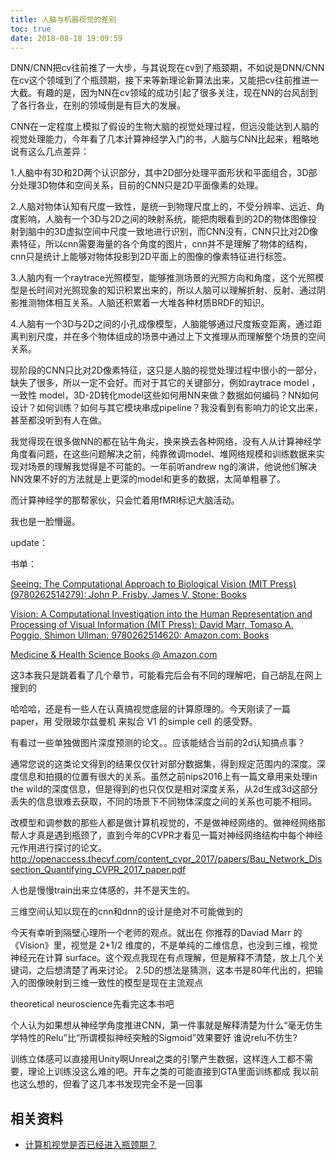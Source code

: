 ```yaml
---
title: 人脑与机器视觉的差别
toc: true
date: 2018-08-18 19:09:59
---
```





DNN/CNN把cv往前推了一大步，与其说现在cv到了瓶颈期，不如说是DNN/CNN在cv这个领域到了个瓶颈期，接下来等新理论新算法出来，又能把cv往前推进一大截。有趣的是，因为NN在cv领域的成功引起了很多关注，现在NN的台风刮到了各行各业，在别的领域倒是有巨大的发展。

CNN在一定程度上模拟了假设的生物大脑的视觉处理过程，但远没能达到人脑的视觉处理能力，今年看了几本计算神经学入门的书，人脑与CNN比起来，粗略地说有这么几点差异：

1.人脑中有3D和2D两个认识部分，其中2D部分处理平面形状和平面组合，3D部分处理3D物体和空间关系，目前的CNN只是2D平面像素的处理。

2.人脑对物体认知有尺度一致性，是统一到物理尺度上的，不受分辨率、远近、角度影响，人脑有一个3D与2D之间的映射系统，能把肉眼看到的2D的物体图像投射到脑中的3D虚拟空间中尺度一致地进行识别，而CNN没有，CNN只比对2D像素特征，所以cnn需要海量的各个角度的图片，cnn并不是理解了物体的结构，cnn只是统计上能够对物体投影到2D平面上的图像的像素特征进行标签。

3.人脑内有一个raytrace光照模型，能够推测场景的光照方向和角度，这个光照模型是长时间对光照现象的知识积累出来的，所以人脑可以理解折射、反射、通过阴影推测物体相互关系。人脑还积累着一大堆各种材质BRDF的知识。

4.人脑有一个3D与2D之间的小孔成像模型，人脑能够通过尺度叛变距离，通过距离判别尺度，并在多个物体组成的场景中通过上下文推理从而理解整个场景的空间关系。

现阶段的CNN只比对2D像素特征，这只是人脑的视觉处理过程中很小的一部分，缺失了很多，所以一定不会好。而对于其它的关键部分，例如raytrace model ，一致性 model，3D-2D转化model这些如何用NN来做？数据如何编码？NN如何设计？如何训练？如何与其它模块串成pipeline？我没看到有影响力的论文出来，甚至都没听到有人在做。

我觉得现在很多做NN的都在钻牛角尖，换来换去各种网络，没有人从计算神经学角度看问题，在这些问题解决之前，纯靠微调model、堆网络规模和训练数据来实现对场景的理解我觉得是不可能的。一年前听andrew ng的演讲，他说他们解决NN效果不好的方法就是上更深的model和更多的数据，太简单粗暴了。

而计算神经学的那帮家伙，只会忙着用fMRI标记大脑活动。

我也是一脸懵逼。

update：

书单：

[Seeing: The Computational Approach to Biological Vision (MIT Press) (9780262514279): John P. Frisby, James V. Stone: Books](https://link.zhihu.com/?target=https%3A//www.amazon.com/Seeing-Computational-Approach-Biological-Vision/dp/0262514273)

[Vision: A Computational Investigation into the Human Representation and Processing of Visual Information (MIT Press): David Marr, Tomaso A. Poggio, Shimon Ullman: 9780262514620: Amazon.com: Books](https://link.zhihu.com/?target=https%3A//www.amazon.com/Vision-Computational-Investigation-Representation-Information/dp/0262514621/ref%3Dsr_1_1%3Fie%3DUTF8%26qid%3D1500919252%26sr%3D8-1%26keywords%3Ddavid%2Bmarr%2Bvision)

[Medicine &amp; Health Science Books @ Amazon.com](https://link.zhihu.com/?target=https%3A//www.amazon.com/Vision-Science-Phenomenology-Stephen-Palmer/dp/0262161834/ref%3Dpd_bxgy_14_img_3%3F_encoding%3DUTF8%26pd_rd_i%3D0262161834%26pd_rd_r%3D1V5VC032K7V9ECJVETFT%26pd_rd_w%3DrdAd3%26pd_rd_wg%3DtulJK%26psc%3D1%26refRID%3D1V5VC032K7V9ECJVETFT)

这3本我只是跳着看了几个章节，可能看完后会有不同的理解吧，自己胡乱在网上搜到的







哈哈哈，还是有一些人在认真搞视觉底层的计算原理的。今天刚读了一篇 paper，用 受限玻尔兹曼机 来拟合 V1 的simple cell 的感受野。




有看过一些单独做图片深度预测的论文。。应该能结合当前的2d认知搞点事？

通常您说的这类论文得到的结果仅仅针对部分数据集，得到规定范围内的深度。深度信息和拍摄的位置有很大的关系。虽然之前nips2016上有一篇文章用来处理in the wild的深度信息，但是得到的也只仅仅是相对深度关系，从2d生成3d这部分丢失的信息很难去获取，不同的场景下不同物体深度之间的关系也可能不相同。




改模型和调参数的那些人都是做计算机视觉的，不是做神经网络的。做神经网络那帮人才真是遇到瓶颈了，直到今年的CVPR才看见一篇对神经网络结构中每个神经元作用进行探讨的论文。
http://openaccess.thecvf.com/content_cvpr_2017/papers/Bau_Network_Dissection_Quantifying_CVPR_2017_paper.pdf


人也是慢慢train出来立体感的，并不是天生的。

三维空间认知以现在的cnn和dnn的设计是绝对不可能做到的



今天有幸听到隔壁心理所一个老师的观点。就出在 你推荐的Daviad Marr 的《Vision》里，视觉是 2+1/2 维度的，不是单纯的二维信息，也没到三维，视觉神经元在计算 surface。这个观点我现在有点理解，但是解释不清楚，放上几个关键词，之后想清楚了再来讨论。
2.5D的想法是猜测，这本书是80年代出的，把输入的图像映射到三维一致性的模型是现在主流观点


theoretical neuroscience先看完这本书吧




个人认为如果想从神经学角度推进CNN，第一件事就是解释清楚为什么“毫无仿生学特性的Relu”比“所谓模拟神经突触的Sigmoid”效果要好
谁说relu不仿生?





训练立体感可以直接用Unity啊Unreal之类的引擎产生数据，这样连人工都不需要，理论上训练没这么难的吧。开车之类的可能直接到GTA里面训练都成
我以前也这么想的，但看了这几本书发现完全不是一回事




## 相关资料

- [计算机视觉是否已经进入瓶颈期？](https://www.zhihu.com/question/51863955)
